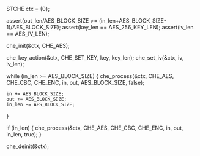 STCHE ctx = {0};

assert(out_len/AES_BLOCK_SIZE >= (in_len+AES_BLOCK_SIZE-1)/AES_BLOCK_SIZE);
assert(key_len == AES_256_KEY_LEN);
assert(iv_len == AES_IV_LEN);

che_init(&ctx, CHE_AES);

che_key_action(&ctx, CHE_SET_KEY, key, key_len);
che_set_iv(&ctx, iv, iv_len);

while (in_len >= AES_BLOCK_SIZE)
{
    che_process(&ctx,
        CHE_AES,
        CHE_CBC,
        CHE_ENC,
        in,
        out,
        AES_BLOCK_SIZE,
        false);

    in += AES_BLOCK_SIZE;
    out += AES_BLOCK_SIZE;
    in_len -= AES_BLOCK_SIZE;
}

if (in_len)
{
    che_process(&ctx,
        CHE_AES,
        CHE_CBC,
        CHE_ENC,
        in,
        out,
        in_len,
        true);
}

che_deinit(&ctx);